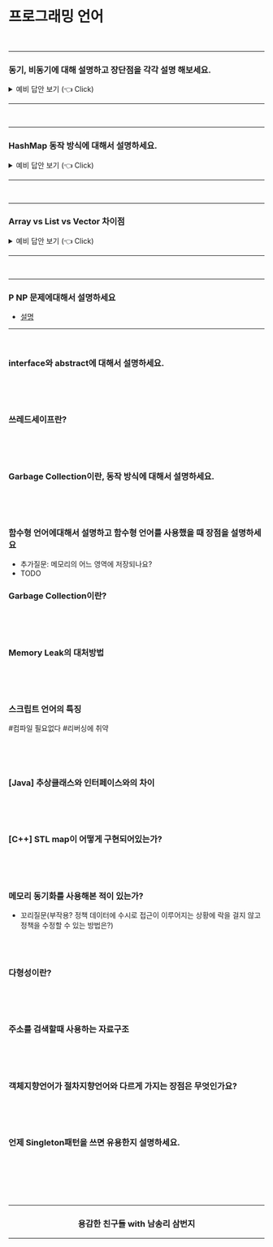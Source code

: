 # 프로그래밍 언어

<br />

----------------------------------------

### 동기, 비동기에 대해 설명하고 장단점을 각각 설명 해보세요.

<details>
   <summary> 예비 답안 보기 (👈 Click)</summary>

<br />

- 동기 : call하고 응답이 올 때까지 기다렸다가 다음 로직을 실행한다.
  - 장점 : 안전성이 보장된다. 순서가 보장된다.
  - 단점 : 느리다.
- 비동기 : call하고 응답이 오지 않아도 다음 로직을 실행한다.
  - 장점 : 빠르다
  - 단점 : 처리 하기가 까다롭다. 순서가 보장이 되지 않는다.

</details>

----------------------------------------

<br />

----------------------------------------

### HashMap 동작 방식에 대해서 설명하세요.

<details>
   <summary> 예비 답안 보기 (👈 Click)</summary>

<br />

HashMap이란 객체를 Map에 넣는 것이다. 

`key-value쌍` 하나만 넣는 것이 가장 기본적이며, __배열의 한 요소를 `bucket` 이라고 한다.__ (자바에서는, 키와 값의 타입은  `클래스  ` 및 `인터페이스` 타입만 가능하다. `기본 타입`  은 사용할 수 없음.)

또한, HashMap에서의 key는 unique해야합니다. (key는 중복 불가, value는 중복 가능))


<div align=center>
  <img src="../_raw/hashmap-1.png">

</div>

`key-value쌍` 이 들어가는 위치는, `key` 의 `Hash값 (HashCode)` 이며, 이로 인해 데이터를 탐색하는데 `O(1)` 로 가능하다. 

이 때, 동일하지 않은 두 객체가 같은 위치에 들어가려고 하는 경우를 `Collision` 이라고 하는데,  `Collision` 은 Map의 성능에 큰 영향을 미치므로, 어떤 `Hash 함수` 를 사용하는 가에 따라서 더 나은 Map이 될 수 있다. 

<br />

이 때, Map에 더 들어갈 공간이 없을때 다음 두 가지 방법을 선택합니다.

1. 리스트로 넣는다.
2. size를 늘린다.

size를 늘리는 방식에 대해서 살펴보겠다. `Load factor` 는 Map의 `capacity` 를 몇 %로 할지를 정하는 값이다. 가령, Map의 사이즈가 4이고, load factor가 0.75라고 해보자.

```java
Map<String, String> map = new HashMap<>(4, 0.75f);
```

주의) 반복문 돌릴 때, Iterator 바로 못 쓰고, `keySet()` 하고 써야함.

그러면, Map의 공간은 다음과 같이 동작한다.

<div align=center>
  <img src="../_raw/hashmap-2.png">

</div>


### 파생질문. HashMap의 `HashCode()`, `equals()` 에 대해서 설명하세요.

1. hashCode()
   : 객체 고유의 해시코드를 반환한다.
   : 두 객체가 같은 객체인지 확인할 때 사용한다.

2. equals()
   : `==` 와 같은 결과를 반환한다.
   : 두 객체의 내용이 같은지 확인할 때 사용한다.

<div align=center>
  <img src="../_raw/hashmap-3.png">
</div>


참고) instanceof 사용

```java
a instanceof b
```

=> a는 b로 형 변환이 가능한지
=> return : true / false

<br />

----------------------------------------

### 파생질문. HashTable과 HashMap에 대해서 설명하세요.

<br />

- 공통점
  -  `key-value 쌍` 으로 데이터를 저장한다는 면에서는 동일하다.
- 차이점
   - HashTable: 멀티 스레드 환경에서 안전(thread safe)하게 객체를 추가, 삭제할 수 있다. 
   -  HashMap: 빠른 대신에 동기화의 문제가 있으며 이를 해결하기 위한 두 가지 방법이 있다.
      - `ConcurrentHashMap` 사용
      - `Collections.synchronizedMap` 사용

   ```java
   Map m = Collections.synchronizedMap(new HashMap(...));
   ```

</details>

----------------------------------------

<br />

----------------------------------------

### Array vs List vs Vector 차이점

<details>
   <summary> 예비 답안 보기 (👈 Click)</summary>

<br />

- [array vs list](https://wayhome25.github.io/cs/2017/04/17/cs-18-1/)
- [list vs vector](https://theemeraldtablet.tistory.com/entry/list%EC%99%80-vector-%EC%B0%A8%EC%9D%B4%EC%A0%90) 

</details>

----------------------------------------

<br />

----------------------------------------

### P NP 문제에대해서 설명하세요

- [설명](https://ratsgo.github.io/data%20structure&algorithm/2017/11/30/NP/)

----------------------------------------

<br />

### interface와 abstract에 대해서 설명하세요.

```

```

<br />
<br />

### 쓰레드세이프란?

```

```

<br />
<br />


### Garbage Collection이란, 동작 방식에 대해서 설명하세요.

```

```

<br />
<br />

### 함수형 언어에대해서 설명하고 함수형 언어를 사용했을 때 장점을 설명하세요

- 추가질문: 메모리의 어느 영역에 저장되나요?
- TODO

### Garbage Collection이란?

```

```

<br />
<br />


### Memory Leak의 대처방법

```

```

<br />
<br />


### 스크립트 언어의 특징

#컴파일 필요없다 #리버싱에 취약

```

```

<br />
<br />



### [Java] 추상클래스와 인터페이스와의 차이

```

```

<br />
<br />


### [C++] STL map이 어떻게 구현되어있는가? 

```

```

<br />
<br />

### 메모리 동기화를 사용해본 적이 있는가? 

- 꼬리질문(부작용? 정책 데이터에 수시로 접근이 이루어지는 상황에 락을 걸지 않고 정책을 수정할 수 있는 방법은?)

<br />
<br />


### 다형성이란? 

```

```

<br />
<br />

### 주소를 검색할때 사용하는 자료구조

```

```

<br />
<br />





### 객체지향언어가 절차지향언어와 다르게 가지는 장점은 무엇인가요?

```

```

<br />
<br />


### 언제 Singleton패턴을 쓰면 유용한지 설명하세요. 

```

```

<br />
<br />



<br />
<br />
<div align=center>
  <hr />
    <h3> 용감한 친구들 with 남송리 삼번지 </h3>
  <hr />
</div>
   
